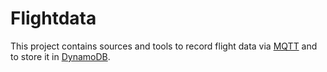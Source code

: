 # Flightdata

This project contains sources and tools to record flight data via [MQTT](https://mqtt.org/) and to store it in [DynamoDB](https://aws.amazon.com/dynamodb/).

